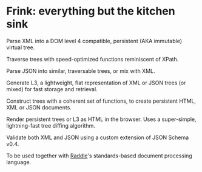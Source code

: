 # Frink: everything but the kitchen sink

Parse XML into a DOM level 4 compatible, persistent (AKA immutable) virtual tree. 

Traverse trees with speed-optimized functions reminiscent of XPath.

Parse JSON into similar, traversable trees, or mix with XML.

Generate L3, a lightweight, flat representation of XML or JSON trees (or mixed) for fast storage and retrieval.

Construct trees with a coherent set of functions, to create persistent HTML, XML or JSON documents.

Render persistent trees or L3 as HTML in the browser. Uses a super-simple, lightning-fast tree diffing algorithm.

Validate both XML and JSON using a custom extension of JSON Schema v0.4.

To be used together with [Raddle](http://raddle.org)'s standards-based document processing language.
